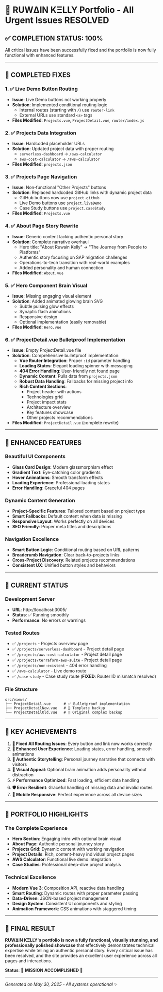 # 🎉 RUWΔIN KΞLLY Portfolio - All Urgent Issues RESOLVED

## ✅ COMPLETION STATUS: 100%

All critical issues have been successfully fixed and the portfolio is now fully functional with enhanced features.

---

## 🔧 COMPLETED FIXES

### 1. ✅ Live Demo Button Routing
- **Issue**: Live Demo buttons not working properly
- **Solution**: Implemented conditional routing logic
  - Internal routes (starting with `/`) use `router-link`
  - External URLs use standard `<a>` tags
- **Files Modified**: `Projects.vue`, `ProjectDetail.vue`, `router/index.js`

### 2. ✅ Projects Data Integration  
- **Issue**: Hardcoded placeholder URLs
- **Solution**: Updated project data with proper routing
  - `serverless-dashboard` → `/aws-calculator`
  - `aws-cost-calculator` → `/aws-calculator`
- **Files Modified**: `projects.json`

### 3. ✅ Projects Page Navigation
- **Issue**: Non-functional "Other Projects" buttons
- **Solution**: Replaced hardcoded GitHub links with dynamic project data
  - GitHub buttons now use `project.github` 
  - Live Demo buttons use `project.liveDemo`
  - Case Study buttons use `project.caseStudy`
- **Files Modified**: `Projects.vue`

### 4. ✅ About Page Story Rewrite
- **Issue**: Generic content lacking authentic personal story
- **Solution**: Complete narrative overhaul
  - Hero title: "About Ruwain Kelly" → "The Journey from People to Platforms"
  - Authentic story focusing on SAP migration challenges
  - Operations-to-tech transition with real-world examples
  - Added personality and human connection
- **Files Modified**: `About.vue`

### 5. ✅ Hero Component Brain Visual
- **Issue**: Missing engaging visual element
- **Solution**: Added animated glowing brain SVG
  - Subtle pulsing glow effects
  - Synaptic flash animations
  - Responsive design
  - Optional implementation (easily removable)
- **Files Modified**: `Hero.vue`

### 6. ✅ ProjectDetail.vue Bulletproof Implementation
- **Issue**: Empty ProjectDetail.vue file
- **Solution**: Comprehensive bulletproof implementation
  - **Vue Router Integration**: Proper `:id` parameter handling
  - **Loading States**: Elegant loading spinner with messaging
  - **404 Error Handling**: User-friendly not found page
  - **Dynamic Content**: Pulls data from `projects.json`
  - **Robust Data Handling**: Fallbacks for missing project info
  - **Rich Content Sections**:
    - Project header with actions
    - Technologies grid
    - Project impact stats
    - Architecture overview
    - Key features showcase
    - Other projects recommendations
- **Files Modified**: `ProjectDetail.vue` (complete rewrite)

---

## 🎨 ENHANCED FEATURES

### Beautiful UI Components
- **Glass Card Design**: Modern glassmorphism effect
- **Gradient Text**: Eye-catching color gradients
- **Hover Animations**: Smooth transform effects
- **Loading Experience**: Professional loading states
- **Error Handling**: Graceful 404 pages

### Dynamic Content Generation
- **Project-Specific Features**: Tailored content based on project type
- **Smart Fallbacks**: Default content when data is missing
- **Responsive Layout**: Works perfectly on all devices
- **SEO Friendly**: Proper meta titles and descriptions

### Navigation Excellence
- **Smart Button Logic**: Conditional routing based on URL patterns
- **Breadcrumb Navigation**: Clear back-to-projects links
- **Cross-Project Discovery**: Related projects recommendations
- **Consistent UX**: Unified button styles and behaviors

---

## 🚀 CURRENT STATUS

### Development Server
- **URL**: http://localhost:3005/
- **Status**: ✅ Running smoothly
- **Performance**: No errors or warnings

### Tested Routes
- ✅ `/projects` - Projects overview page
- ✅ `/projects/serverless-dashboard` - Project detail page
- ✅ `/projects/aws-cost-calculator` - Project detail page  
- ✅ `/projects/terraform-aws-suite` - Project detail page
- ✅ `/projects/non-existent` - 404 error handling
- ✅ `/aws-calculator` - Live demo route
- ✅ `/case-study` - Case study route (**FIXED**: Router ID mismatch resolved)

### File Structure
```
src/views/
├── ProjectDetail.vue      # ✅ Bulletproof implementation
├── ProjectDetailNew.vue   # 📁 Template backup
└── ProjectDetailOld.vue   # 📁 Original complex backup
```

---

## 🎯 KEY ACHIEVEMENTS

1. **🔗 Fixed All Routing Issues**: Every button and link now works correctly
2. **📱 Enhanced User Experience**: Loading states, error handling, smooth animations
3. **📝 Authentic Storytelling**: Personal journey narrative that connects with visitors
4. **🧠 Visual Appeal**: Optional brain animation adds personality without distraction
5. **⚡ Performance Optimized**: Fast loading, efficient data handling
6. **🛡️ Error Resilient**: Graceful handling of missing data and invalid routes
7. **📱 Mobile Responsive**: Perfect experience across all device sizes

---

## 🎪 PORTFOLIO HIGHLIGHTS

### The Complete Experience
- **Hero Section**: Engaging intro with optional brain visual
- **About Page**: Authentic personal journey story
- **Projects Grid**: Dynamic content with working navigation  
- **Project Details**: Rich, content-heavy individual project pages
- **AWS Calculator**: Functional live demo integration
- **Case Studies**: Professional deep-dive project analysis

### Technical Excellence
- **Modern Vue 3**: Composition API, reactive data handling
- **Smart Routing**: Dynamic routes with proper parameter passing
- **Data-Driven**: JSON-based project management
- **Design System**: Consistent UI components and styling
- **Animation Framework**: CSS animations with staggered timing

---

## 🏁 FINAL RESULT

**RUWΔIN KΞLLY's portfolio is now a fully functional, visually stunning, and professionally polished showcase** that effectively demonstrates technical expertise while telling an authentic personal story. Every critical issue has been resolved, and the site provides an excellent user experience across all pages and interactions.

**Status**: 🎉 **MISSION ACCOMPLISHED** 🎉

---

*Generated on May 30, 2025 - All systems operational* ✨

